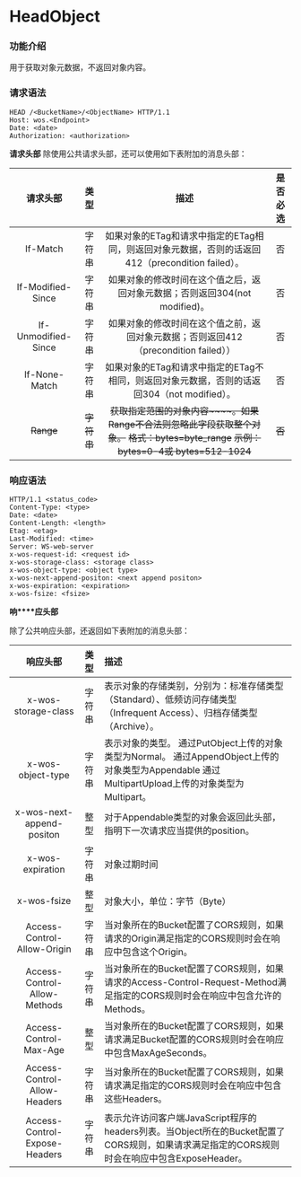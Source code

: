# HeadObject

### 功能介绍
用于获取对象元数据，不返回对象内容。

### 请求语法
```
HEAD /<BucketName>/<ObjectName> HTTP/1.1
Host: wos.<Endpoint>
Date: <date>
Authorization: <authorization>
```
**请求头部**
除使用公共请求头部，还可以使用如下表附加的消息头部：

| 请求头部   | 类型 | 描述 | 是否必选 |
|:----:|:----:|:----:|:----:|
| If-Match | 字符串 | 如果对象的ETag和请求中指定的ETag相同，则返回对象元数据，否则的话返回412（precondition failed）。 | 否 |
| If-Modified-Since | 字符串 | 如果对象的修改时间在这个值之后，返回对象元数据；否则返回304(not modified)。 | 否 |
| If-Unmodified-Since | 字符串 | 如果对象的修改时间在这个值之前，返回对象元数据；否则返回412（precondition failed）） | 否 |
| If-None-Match | 字符串 | 如果对象的ETag和请求中指定的ETag不相同，则返回对象元数据，否则的话返回304（not modified）。 | 否 |
| ~~Range~~   | ~~字符串~~   | ~~获取指定范围的对象内容~~~~。如果Range不合法则忽略此字段获取整个对象。~~  ~~格式：bytes=byte_range~~  ~~示例：bytes=0-4或 bytes=512-1024~~   | ~~否~~   |

### 响应语法
```
HTTP/1.1 <status_code>
Content-Type: <type>
Date: <date>
Content-Length: <length>
Etag: <etag>
Last-Modified: <time>
Server: WS-web-server
x-wos-request-id: <request id>
x-wos-storage-class: <storage class>
x-wos-object-type: <object type>
x-wos-next-append-positon: <next append positon>
x-wos-expiration: <expiration>
x-wos-fsize: <fsize>
```
**响****应头部**

除了公共响应头部，还返回如下表附加的消息头部：

| 响应头部   | 类型 | 描述 |
|:----:|:----:|:----|
| x-wos-storage-class | 字符串 | 表示对象的存储类别，分别为：标准存储类型（Standard）、低频访问存储类型（Infrequent Access）、归档存储类型（Archive）。   |
| x-wos-object-type   | 字符串   | 表示对象的类型。  通过PutObject上传的对象类型为Normal。  通过AppendObject上传的对象类型为Appendable  通过MultipartUpload上传的对象类型为Multipart。   |
| x-wos-next-append-positon   | 整型   | 对于Appendable类型的对象会返回此头部，指明下一次请求应当提供的position。   |
| x-wos-expiration   | 字符串   | 对象过期时间   |
| x-wos-fsize   | 整型   | 对象大小，单位：字节（Byte）   |
| Access-Control-Allow-Origin   | 字符串   | 当对象所在的Bucket配置了CORS规则，如果请求的Origin满足指定的CORS规则时会在响应中包含这个Origin。   |
| Access-Control-Allow-Methods   | 字符串   | 当对象所在的Bucket配置了CORS规则，如果请求的Access-Control-Request-Method满足指定的CORS规则时会在响应中包含允许的Methods。   |
| Access-Control-Max-Age   | 整型   | 当对象所在的Bucket配置了CORS规则，如果请求满足Bucket配置的CORS规则时会在响应中包含MaxAgeSeconds。   |
| Access-Control-Allow-Headers   | 字符串   | 当对象所在的Bucket配置了CORS规则，如果请求满足指定的CORS规则时会在响应中包含这些Headers。   |
| Access-Control-Expose-Headers   | 字符串   | 表示允许访问客户端JavaScript程序的headers列表。当Object所在的Bucket配置了CORS规则，如果请求满足指定的CORS规则时会在响应中包含ExposeHeader。   |